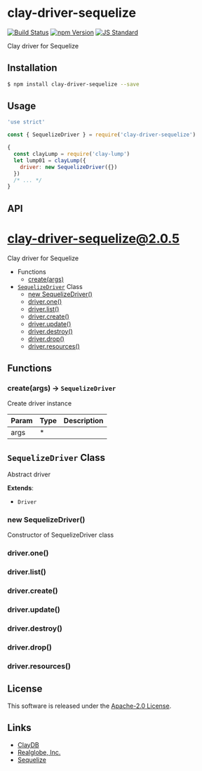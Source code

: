 clay-driver-sequelize
==========

<!---
This file is generated by ape-tmpl. Do not update manually.
--->

<!-- Badge Start -->
<a name="badges"></a>

[![Build Status][bd_travis_com_shield_url]][bd_travis_com_url]
[![npm Version][bd_npm_shield_url]][bd_npm_url]
[![JS Standard][bd_standard_shield_url]][bd_standard_url]

[bd_repo_url]: https://github.com/realglobe-Inc/clay-driver-sequelize
[bd_travis_url]: http://travis-ci.org/realglobe-Inc/clay-driver-sequelize
[bd_travis_shield_url]: http://img.shields.io/travis/realglobe-Inc/clay-driver-sequelize.svg?style=flat
[bd_travis_com_url]: http://travis-ci.com/realglobe-Inc/clay-driver-sequelize
[bd_travis_com_shield_url]: https://api.travis-ci.com/realglobe-Inc/clay-driver-sequelize.svg?token=aeFzCpBZebyaRijpCFmm
[bd_license_url]: https://github.com/realglobe-Inc/clay-driver-sequelize/blob/master/LICENSE
[bd_codeclimate_url]: http://codeclimate.com/github/realglobe-Inc/clay-driver-sequelize
[bd_codeclimate_shield_url]: http://img.shields.io/codeclimate/github/realglobe-Inc/clay-driver-sequelize.svg?style=flat
[bd_codeclimate_coverage_shield_url]: http://img.shields.io/codeclimate/coverage/github/realglobe-Inc/clay-driver-sequelize.svg?style=flat
[bd_gemnasium_url]: https://gemnasium.com/realglobe-Inc/clay-driver-sequelize
[bd_gemnasium_shield_url]: https://gemnasium.com/realglobe-Inc/clay-driver-sequelize.svg
[bd_npm_url]: http://www.npmjs.org/package/clay-driver-sequelize
[bd_npm_shield_url]: http://img.shields.io/npm/v/clay-driver-sequelize.svg?style=flat
[bd_standard_url]: http://standardjs.com/
[bd_standard_shield_url]: https://img.shields.io/badge/code%20style-standard-brightgreen.svg

<!-- Badge End -->


<!-- Description Start -->
<a name="description"></a>

Clay driver for Sequelize

<!-- Description End -->


<!-- Overview Start -->
<a name="overview"></a>



<!-- Overview End -->


<!-- Sections Start -->
<a name="sections"></a>

<!-- Section from "doc/guides/01.Installation.md.hbs" Start -->

<a name="section-doc-guides-01-installation-md"></a>

Installation
-----

```bash
$ npm install clay-driver-sequelize --save
```


<!-- Section from "doc/guides/01.Installation.md.hbs" End -->

<!-- Section from "doc/guides/02.Usage.md.hbs" Start -->

<a name="section-doc-guides-02-usage-md"></a>

Usage
---------

```javascript
'use strict'

const { SequelizeDriver } = require('clay-driver-sequelize')

{
  const clayLump = require('clay-lump')
  let lump01 = clayLump({
    driver: new SequelizeDriver({})
  })
  /* ... */
}

```


<!-- Section from "doc/guides/02.Usage.md.hbs" End -->

<!-- Section from "doc/guides/03.API.md.hbs" Start -->

<a name="section-doc-guides-03-a-p-i-md"></a>

API
---------

# clay-driver-sequelize@2.0.5

Clay driver for Sequelize

+ Functions
  + [create(args)](#clay-driver-sequelize-function-create)
+ [`SequelizeDriver`](#clay-driver-sequelize-classes) Class
  + [new SequelizeDriver()](#clay-driver-sequelize-classes-sequelize-driver-constructor)
  + [driver.one()](#clay-driver-sequelize-classes-sequelize-driver-one)
  + [driver.list()](#clay-driver-sequelize-classes-sequelize-driver-list)
  + [driver.create()](#clay-driver-sequelize-classes-sequelize-driver-create)
  + [driver.update()](#clay-driver-sequelize-classes-sequelize-driver-update)
  + [driver.destroy()](#clay-driver-sequelize-classes-sequelize-driver-destroy)
  + [driver.drop()](#clay-driver-sequelize-classes-sequelize-driver-drop)
  + [driver.resources()](#clay-driver-sequelize-classes-sequelize-driver-resources)

## Functions

<a class='md-heading-link' name="clay-driver-sequelize-function-create" ></a>

### create(args) -> `SequelizeDriver`

Create driver instance

| Param | Type | Description |
| ----- | --- | -------- |
| args | * |  |



<a class='md-heading-link' name="clay-driver-sequelize-classes"></a>

## `SequelizeDriver` Class

Abstract driver

**Extends**: 

+ `Driver`



<a class='md-heading-link' name="clay-driver-sequelize-classes-sequelize-driver-constructor" ></a>

### new SequelizeDriver()

Constructor of SequelizeDriver class



<a class='md-heading-link' name="clay-driver-sequelize-classes-sequelize-driver-one" ></a>

### driver.one()



<a class='md-heading-link' name="clay-driver-sequelize-classes-sequelize-driver-list" ></a>

### driver.list()



<a class='md-heading-link' name="clay-driver-sequelize-classes-sequelize-driver-create" ></a>

### driver.create()



<a class='md-heading-link' name="clay-driver-sequelize-classes-sequelize-driver-update" ></a>

### driver.update()



<a class='md-heading-link' name="clay-driver-sequelize-classes-sequelize-driver-destroy" ></a>

### driver.destroy()



<a class='md-heading-link' name="clay-driver-sequelize-classes-sequelize-driver-drop" ></a>

### driver.drop()



<a class='md-heading-link' name="clay-driver-sequelize-classes-sequelize-driver-resources" ></a>

### driver.resources()








<!-- Section from "doc/guides/03.API.md.hbs" End -->


<!-- Sections Start -->


<!-- LICENSE Start -->
<a name="license"></a>

License
-------
This software is released under the [Apache-2.0 License](https://github.com/realglobe-Inc/clay-driver-sequelize/blob/master/LICENSE).

<!-- LICENSE End -->


<!-- Links Start -->
<a name="links"></a>

Links
------

+ [ClayDB][clay_d_b_url]
+ [Realglobe, Inc.][realglobe,_inc__url]
+ [Sequelize][sequelize_url]

[clay_d_b_url]: https://github.com/realglobe-Inc/claydb
[realglobe,_inc__url]: http://realglobe.jp
[sequelize_url]: http://docs.sequelizejs.com/

<!-- Links End -->
